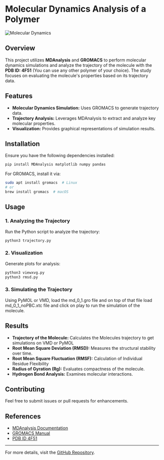 # Molecular Dynamics Analysis of a Polymer

![Molecular Dynamics](https://upload.wikimedia.org/wikipedia/commons/3/3d/Molecular_dynamics_simulation.gif)

## Overview
This project utilizes **MDAnalysis** and **GROMACS** to perform molecular dynamics simulations and analyze the trajectory of the molecule with the **PDB ID: 4F51** (You can use any other polymer of your choice). The study focuses on evaluating the molecule's properties based on its trajectory data.

## Features
- **Molecular Dynamics Simulation:** Uses GROMACS to generate trajectory data.
- **Trajectory Analysis:** Leverages MDAnalysis to extract and analyze key molecular properties.
- **Visualization:** Provides graphical representations of simulation results.

## Installation
Ensure you have the following dependencies installed:

```bash
pip install MDAnalysis matplotlib numpy pandas
```

For GROMACS, install it via:

```bash
sudo apt install gromacs  # Linux
# or
brew install gromacs  # macOS
```

## Usage
### 1. Analyzing the Trajectory
Run the Python script to analyze the trajectory:

```bash
python3 trajectory.py
```

### 2. Visualization
Generate plots for analysis:

```bash
python3 viewxvg.py
python3 rmsd.py
```

### 3. Simulating the Trajectory
Using PyMOL or VMD, load the md_0_1.gro file and on top of that file load md_0_1_noPBC.xtc file and click on play to run the simulation of the molecule.

## Results
- **Trajectory of the Molecule:** Calculates the Molecules trajectory to get simulations on VMD or PyMOL
- **Root Mean Square Deviation (RMSD):** Measures the structural stability over time.
- **Root Mean Square Fluctuation (RMSF):** Calculation of Individual Residue Flexibility
- **Radius of Gyration (Rg):** Evaluates compactness of the molecule.
- **Hydrogen Bond Analysis:** Examines molecular interactions.

## Contributing
Feel free to submit issues or pull requests for enhancements.

## References
- [MDAnalysis Documentation](https://www.mdanalysis.org/)
- [GROMACS Manual](http://www.gromacs.org/)
- [PDB ID 4F51](https://www.rcsb.org/structure/4F51)

---
For more details, visit the [GitHub Repository](https://github.com/Champion2049/MolecularDynamics).

